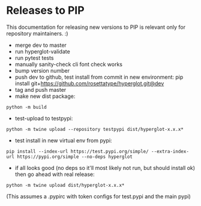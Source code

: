 # Releases to PIP

This documentation for releasing new versions to PIP is relevant only for repository maintainers. :)

- merge dev to master
- run hyperglot-validate
- run pytest tests
- manually sanity-check cli font check works
- bump version number
- push dev to github, test install from commit in new environment: pip install git+https://github.com/rosettatype/hyperglot.git@dev
- tag and push master
- make new dist package:

```
python -m build
```

- test-upload to testpypi:

```
python -m twine upload --repository testpypi dist/hyperglot-x.x.x*
```

- test install in new virtual env from pypi:

```
pip install --index-url https://test.pypi.org/simple/ --extra-index-url https://pypi.org/simple --no-deps hyperglot
```

- if all looks good (no deps so it'll most likely not run, but should install ok) then go ahead with real release:

```
python -m twine upload dist/hyperglot-x.x.x*
```

(This assumes a .pypirc with token configs for test.pypi and the main pypi)
